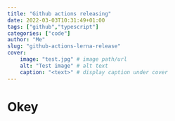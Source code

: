 ```yaml
---
title: "Github actions releasing"
date: 2022-03-03T10:31:49+01:00
tags: ["github","typescript"]
categories: ["code"]
author: "Me"
slug: "github-actions-lerna-release"
cover:
    image: "test.jpg" # image path/url
    alt: "Test image" # alt text
    caption: "<text>" # display caption under cover
---
```


# Okey

